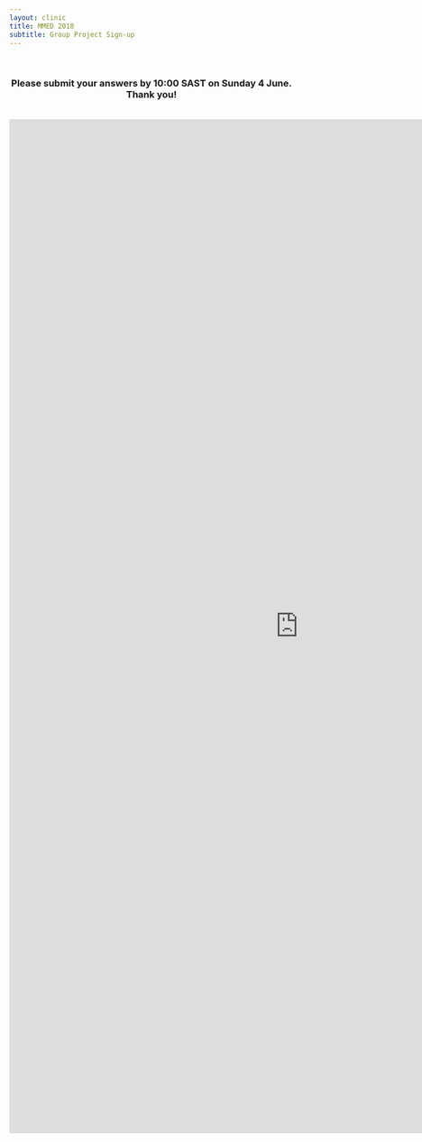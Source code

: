 ```yaml
---
layout: clinic
title: MMED 2018
subtitle: Group Project Sign-up
---
```

<div align="center">
<br>
<h3>Please submit your answers by 10:00 SAST on Sunday 4 June. Thank you!</h3>
<br>
<iframe src="https://docs.google.com/forms/d/1oMV07y0TKDgxhkFUJRbQ93O7vWBjm78_l4rlTheaSWo/viewform?embedded=true" width="1024" height="1800" frameborder="0" marginheight="0" marginwidth="0">Loading...</iframe>
</div>
